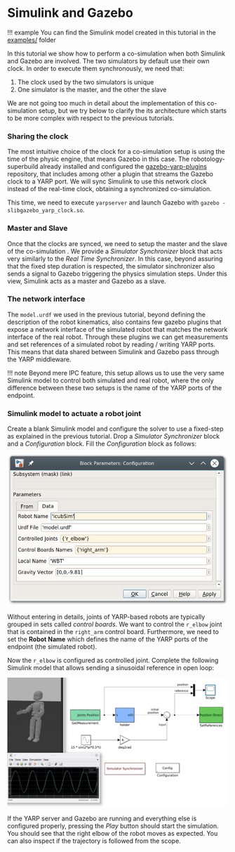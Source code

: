 # Simulink and Gazebo

!!! example
    You can find the Simulink model created in this tutorial in the [examples/](examples/) folder

In this tutorial we show how to perform a co-simulation when both Simulink and Gazebo are involved. The two simulators by default use their own clock. In order to execute them synchronously, we need that:

1. The clock used by the two simulators is unique
2. One simulator is the master, and the other the slave

We are not going too much in detail about the implementation of this co-simulation setup, but we try below to clarify the its architecture which starts to be more complex with respect to the previous tutorials.

### Sharing the clock

The most intuitive choice of the clock for a co-simulation setup is using the time of the physic engine, that means Gazebo in this case. The robotology-superbuild already installed and configured the [gazebo-yarp-plugins](https://github.com/robotology/gazebo-yarp-plugins) repository, that includes among other a plugin that streams the Gazebo clock to a YARP port. We will sync Simulink to use this network clock instead of the real-time clock, obtaining a synchronized co-simulation.

This time, we need to execute `yarpserver` and launch Gazebo with `gazebo -slibgazebo_yarp_clock.so`. 

### Master and Slave

Once that the clocks are synced, we need to setup the master and the slave of the co-simulation . We provide a _Simulator Synchronizer_ block that acts very similarly to the _Real Time Synchronizer_. In this case, beyond assuring that the fixed step duration is respected, the simulator sinchronizer also sends a signal to Gazebo triggering the physics simulation steps. Under this view, Simulink acts as a master and Gazebo as a slave.

### The network interface

The `model.urdf` we used in the previous tutorial, beyond defining the description of the robot kinematics, also contains few gazebo plugins that expose a network interface of the simulated robot that matches the network interface of the real robot. Through these plugins we can get measurements and set references of a simulated robot by reading / writing YARP ports. This means that data shared between Simulink and Gazebo pass through the YARP middleware.

!!! note
    Beyond mere IPC feature, this setup allows us to use the very same Simulink model to control both simulated and real robot, where the only difference between these two setups is the name of the YARP ports of the endpoint.

### Simulink model to actuate a robot joint

Create a blank Simulink model and configure the solver to use a fixed-step as explained in the previous tutorial. Drop a _Simulator Synchronizer_ block and a _Configuration_ block. Fill the _Configuration_ block as follows:

![tutorial3_configuration](images/tutorial3_configuration.png)

Without entering in details, joints of YARP-based robots are typically grouped in sets called _control boards_. We want to control the `r_elbow` joint that is contained in the `right_arm` control board. Furthermore, we need to set the **Robot Name** which defines the name of the YARP ports of the endpoint (the simulated robot).

Now the `r_elbow` is configured as controlled joint. Complete the following Simulink model that allows sending a sinusoidal reference in open loop: 

![tutorial_3_simulink_model_gazebo](images/tutorial_3_simulink_model_gazebo.jpeg)

If the YARP server and Gazebo are running and everything else is configured properly, pressing the _Play_ button should start the simulation. You should see that the right elbow of the robot moves as expected. You can also inspect if the trajectory is followed from the scope.
